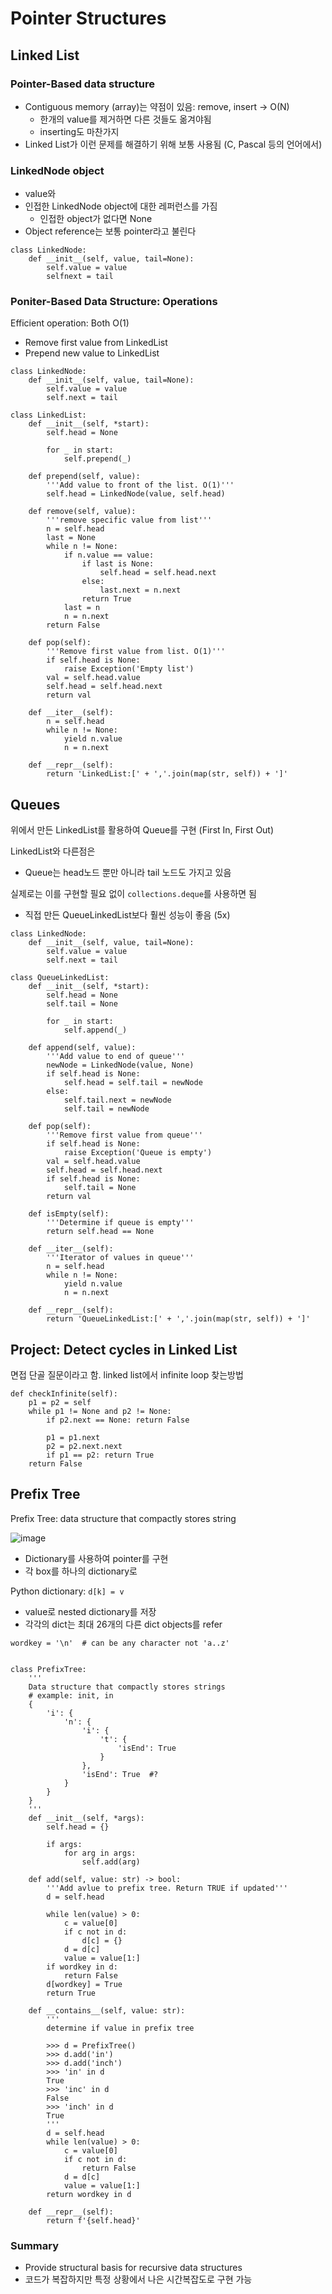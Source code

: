 # Pointer Structures

## Linked List

### Pointer-Based data structure
- Contiguous memory (array)는 약점이 있음: remove, insert -> O(N)
  - 한개의 value를 제거하면 다른 것들도 옮겨야됨
  - inserting도 마찬가지
- Linked List가 이런 문제를 해결하기 위해 보통 사용됨 (C, Pascal 등의 언어에서)

### LinkedNode object
- value와
- 인접한 LinkedNode object에 대한 레퍼런스를 가짐
  - 인접한 object가 없다면 None
- Object reference는 보통 pointer라고 불린다

```
class LinkedNode:
    def __init__(self, value, tail=None):
        self.value = value
        selfnext = tail
```

### Poniter-Based Data Structure: Operations

Efficient operation: Both O(1)
- Remove first value from LinkedList
- Prepend new value to LinkedList

```
class LinkedNode:
    def __init__(self, value, tail=None):
        self.value = value
        self.next = tail

class LinkedList:
    def __init__(self, *start):
        self.head = None

        for _ in start:
            self.prepend(_)

    def prepend(self, value):
        '''Add value to front of the list. O(1)'''
        self.head = LinkedNode(value, self.head)

    def remove(self, value):
        '''remove specific value from list'''
        n = self.head
        last = None
        while n != None:
            if n.value == value:
                if last is None:
                    self.head = self.head.next
                else:
                    last.next = n.next
                return True
            last = n
            n = n.next
        return False

    def pop(self):
        '''Remove first value from list. O(1)'''
        if self.head is None:
            raise Exception('Empty list')
        val = self.head.value
        self.head = self.head.next
        return val

    def __iter__(self):
        n = self.head
        while n != None:
            yield n.value
            n = n.next

    def __repr__(self):
        return 'LinkedList:[' + ','.join(map(str, self)) + ']'
```

## Queues

위에서 만든 LinkedList를 활용하여 Queue를 구현 (First In, First Out)

LinkedList와 다른점은
- Queue는 head노드 뿐만 아니라 tail 노드도 가지고 있음

실제로는 이를 구현할 필요 없이 `collections.deque`를 사용하면 됨
- 직접 만든 QueueLinkedList보다 훨씬 성능이 좋음 (5x)

```
class LinkedNode:
    def __init__(self, value, tail=None):
        self.value = value
        self.next = tail

class QueueLinkedList:
    def __init__(self, *start):
        self.head = None
        self.tail = None

        for _ in start:
            self.append(_)

    def append(self, value):
        '''Add value to end of queue'''
        newNode = LinkedNode(value, None)
        if self.head is None:
            self.head = self.tail = newNode
        else:
            self.tail.next = newNode
            self.tail = newNode

    def pop(self):
        '''Remove first value from queue'''
        if self.head is None:
            raise Exception('Queue is empty')
        val = self.head.value
        self.head = self.head.next
        if self.head is None:
            self.tail = None
        return val

    def isEmpty(self):
        '''Determine if queue is empty'''
        return self.head == None

    def __iter__(self):
        '''Iterator of values in queue'''
        n = self.head
        while n != None:
            yield n.value
            n = n.next

    def __repr__(self):
        return 'QueueLinkedList:[' + ','.join(map(str, self)) + ']'
```

## Project: Detect cycles in Linked List

면접 단골 질문이라고 함. linked list에서 infinite loop 찾는방법

```
def checkInfinite(self):
    p1 = p2 = self
    while p1 != None and p2 != None:
        if p2.next == None: return False
            
        p1 = p1.next
        p2 = p2.next.next
        if p1 == p2: return True
    return False
```

## Prefix Tree

Prefix Tree: data structure that compactly stores string

![image](https://i.imgur.com/eXpIIq4.png)

- Dictionary를 사용하여 pointer를 구현
- 각 box를 하나의 dictionary로

Python dictionary: `d[k] = v`
- value로 nested dictionary를 저장
- 각각의 dict는 최대 26개의 다른 dict objects를 refer

```
wordkey = '\n'  # can be any character not 'a..z'


class PrefixTree:
    '''
    Data structure that compactly stores strings
    # example: init, in
    {
        'i': {
            'n': {
                'i': {
                    't': {
                        'isEnd': True
                    }
                },
                'isEnd': True  #?
            }
        }
    }
    '''
    def __init__(self, *args):
        self.head = {}

        if args:
            for arg in args:
                self.add(arg)

    def add(self, value: str) -> bool:
        '''Add avlue to prefix tree. Return TRUE if updated'''
        d = self.head

        while len(value) > 0:
            c = value[0]
            if c not in d:
                d[c] = {}
            d = d[c]
            value = value[1:]
        if wordkey in d:
            return False
        d[wordkey] = True
        return True

    def __contains__(self, value: str):
        '''
        determine if value in prefix tree

        >>> d = PrefixTree()
        >>> d.add('in')
        >>> d.add('inch')
        >>> 'in' in d
        True
        >>> 'inc' in d
        False
        >>> 'inch' in d
        True
        ''' 
        d = self.head
        while len(value) > 0:
            c = value[0]
            if c not in d:
                return False
            d = d[c]
            value = value[1:]
        return wordkey in d

    def __repr__(self):
        return f'{self.head}'
```

### Summary
- Provide structural basis for recursive data structures
- 코드가 복잡하지만 특정 상황에서 나은 시간복잡도로 구현 가능
